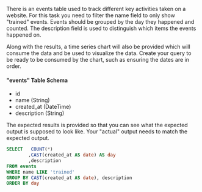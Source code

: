 There is an events table used to track different key activities taken on a website. For this task you need to filter the name field to only show "trained" events. Events should be grouped by the day they happened and counted. The description field is used to distinguish which items the events happened on.

Along with the results, a time series chart will also be provided which will consume the data and be used to visualize the data. Create your query to be ready to be consumed by the chart, such as ensuring the dates are in order.

#### "events" Table Schema
* id
* name (String)
* created_at (DateTime)
* description (String)

The expected results is provided so that you can see what the expected output is supposed to look like. Your "actual" output needs to match the expected output.
```sql
SELECT   COUNT(*)
        ,CAST(created_at AS date) AS day
        ,description
FROM events
WHERE name LIKE 'trained'
GROUP BY CAST(created_at AS date), description
ORDER BY day
```
